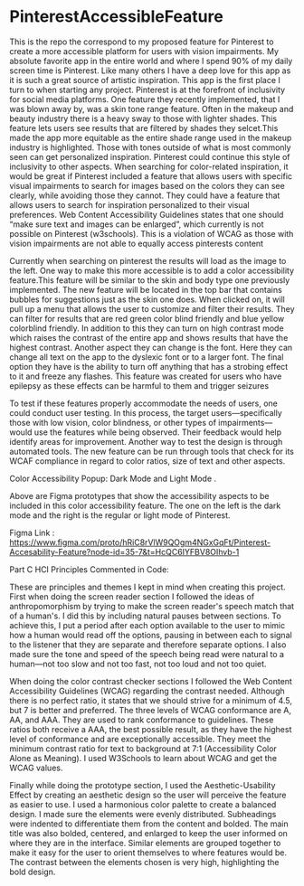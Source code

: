# PinterestAccessibleFeature
This is the repo the correspond to my proposed feature for Pinterest to create a more accessible platform for users with vision impairments.
My absolute favorite app in the entire world and where I spend 90% of my daily screen time is Pinterest. Like many others I have a deep love for this app as it is such a great source of artistic inspiration. This app is the first place I turn to when starting any project. Pinterest is at the forefront of inclusivity for social media platforms. One feature they recently implemented, that I was blown away by, was a skin tone range feature. Often in the makeup and beauty industry there is a heavy sway to those with lighter shades. This feature lets users see results that are filtered by shades they selcet.This made the app more equitable as the entire shade range used in the makeup industry is highlighted. Those with tones outside of what is most commonly seen can get personalized inspiration. Pinterest could continue this style of inclusivity to other aspects. When searching for color-related inspiration, it would be great if Pinterest included a feature that allows users with specific visual impairments to search for images based on the colors they can see clearly, while avoiding those they cannot. They could have a feature that allows users to search for inspiration personalized to their visual preferences. Web Content Accessibility Guidelines states that one should “make sure text and images can be enlarged”, which currently is not possible on Pinterest (w3schools). This is a violation of WCAG  as those with vision impairments are not able to equally access pinterests content 


Currently when searching on pinterest the results will load as the image to the left. One way to make this more accessible is to add a color accessibility feature.This feature will be similar to the skin and body type one previously implemented. The new feature will be located in the top bar that contains bubbles for suggestions just as the skin one does. When clicked on, it will pull up a menu that allows the user to customize and filter their results. They can filter for results that are red green color blind friendly and blue yellow colorblind friendly. In addition to this they can turn on high contrast mode which raises the contrast of the entire app and shows results that have the highest contrast. Another aspect they can change is the font. Here they can change all text on the app to the dyslexic font or to a larger font. The final option they have is the ability to turn off anything that has a strobing effect to it and freeze any flashes. This feature was created for users who have epilepsy as these effects can be harmful to them and trigger seizures

To test if these features properly accommodate the needs of users, one could conduct user testing. In this process, the target users—specifically those with low vision, color blindness, or other types of impairments—would use the features while being observed. Their feedback would help identify areas for improvement. Another way to test the design is through automated tools. The new feature can be run through tools that check for its WCAF compliance in regard to color ratios, size of text and other aspects.

Color Accessibility Popup: Dark Mode and Light Mode
. 

Above are Figma prototypes that show the accessibility aspects to be included in this color accessibility feature. The one on the left is the dark mode and the right is the regular or light mode of Pinterest. 

Figma Link : https://www.figma.com/proto/hRiC8rVlW9QOgm4NGxGqFt/Pinterest-Accesability-Feature?node-id=35-7&t=HcQC6IYFBV8OIhvb-1

Part C
HCI Principles Commented in Code: 

These are principles and themes I kept in mind when creating this project. First when doing the screen reader section  I followed the ideas of anthropomorphism by trying to make the screen reader's speech match that of a human's. I did this by including natural pauses between sections. To achieve this, I put a period after each option available to the user to mimic how a human would read off the options, pausing in between each to signal to the listener that they are separate and therefore separate options. I also made sure the tone and speed of the speech being read were natural to a human—not too slow and not too fast, not too loud and not too quiet.

When doing the color contrast checker sections I followed the Web Content Accessibility Guidelines (WCAG) regarding the contrast needed. Although there is no perfect ratio, it states that we should strive for a minimum of 4.5, but 7 is better and preferred. The three levels of WCAG conformance are A, AA, and AAA. They are used to rank conformance to guidelines. These ratios both receive a AAA, the best possible result, as they have the highest level of conformance and are exceptionally accessible. They meet the minimum contrast ratio for text to background at 7:1 (Accessibility Color Alone as Meaning). I used W3Schools to learn about WCAG and get the WCAG values.

Finally while doing the prototype section, I used the Aesthetic-Usability Effect by creating an aesthetic design so the user will perceive the feature as easier to use. I used a harmonious color palette to create a balanced design. I made sure the elements were evenly distributed. Subheadings were indented to differentiate them from the content and bolded. The main title was also bolded, centered, and enlarged to keep the user informed on where they are in the interface. Similar elements are grouped together to make it easy for the user to orient themselves to where features would be. The contrast between the elements chosen is very high, highlighting the bold design.
